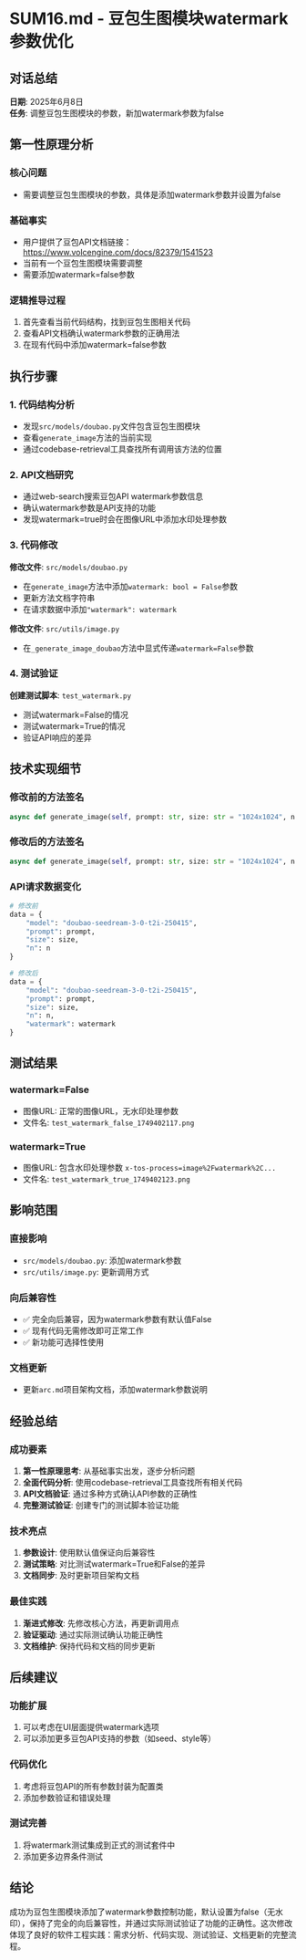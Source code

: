 # SUM16.md - 豆包生图模块watermark参数优化

## 对话总结
**日期**: 2025年6月8日  
**任务**: 调整豆包生图模块的参数，新加watermark参数为false

## 第一性原理分析

### 核心问题
- 需要调整豆包生图模块的参数，具体是添加watermark参数并设置为false

### 基础事实
- 用户提供了豆包API文档链接：https://www.volcengine.com/docs/82379/1541523
- 当前有一个豆包生图模块需要调整
- 需要添加watermark=false参数

### 逻辑推导过程
1. 首先查看当前代码结构，找到豆包生图相关代码
2. 查看API文档确认watermark参数的正确用法
3. 在现有代码中添加watermark=false参数

## 执行步骤

### 1. 代码结构分析
- 发现`src/models/doubao.py`文件包含豆包生图模块
- 查看`generate_image`方法的当前实现
- 通过codebase-retrieval工具查找所有调用该方法的位置

### 2. API文档研究
- 通过web-search搜索豆包API watermark参数信息
- 确认watermark参数是API支持的功能
- 发现watermark=true时会在图像URL中添加水印处理参数

### 3. 代码修改
**修改文件**: `src/models/doubao.py`
- 在`generate_image`方法中添加`watermark: bool = False`参数
- 更新方法文档字符串
- 在请求数据中添加`"watermark": watermark`

**修改文件**: `src/utils/image.py`
- 在`_generate_image_doubao`方法中显式传递`watermark=False`参数

### 4. 测试验证
**创建测试脚本**: `test_watermark.py`
- 测试watermark=False的情况
- 测试watermark=True的情况
- 验证API响应的差异

## 技术实现细节

### 修改前的方法签名
```python
async def generate_image(self, prompt: str, size: str = "1024x1024", n: int = 1) -> List[str]:
```

### 修改后的方法签名
```python
async def generate_image(self, prompt: str, size: str = "1024x1024", n: int = 1, watermark: bool = False) -> List[str]:
```

### API请求数据变化
```python
# 修改前
data = {
    "model": "doubao-seedream-3-0-t2i-250415",
    "prompt": prompt,
    "size": size,
    "n": n
}

# 修改后
data = {
    "model": "doubao-seedream-3-0-t2i-250415",
    "prompt": prompt,
    "size": size,
    "n": n,
    "watermark": watermark
}
```

## 测试结果

### watermark=False
- 图像URL: 正常的图像URL，无水印处理参数
- 文件名: `test_watermark_false_1749402117.png`

### watermark=True
- 图像URL: 包含水印处理参数 `x-tos-process=image%2Fwatermark%2C...`
- 文件名: `test_watermark_true_1749402123.png`

## 影响范围

### 直接影响
- `src/models/doubao.py`: 添加watermark参数
- `src/utils/image.py`: 更新调用方式

### 向后兼容性
- ✅ 完全向后兼容，因为watermark参数有默认值False
- ✅ 现有代码无需修改即可正常工作
- ✅ 新功能可选择性使用

### 文档更新
- 更新`arc.md`项目架构文档，添加watermark参数说明

## 经验总结

### 成功要素
1. **第一性原理思考**: 从基础事实出发，逐步分析问题
2. **全面代码分析**: 使用codebase-retrieval工具查找所有相关代码
3. **API文档验证**: 通过多种方式确认API参数的正确性
4. **完整测试验证**: 创建专门的测试脚本验证功能

### 技术亮点
1. **参数设计**: 使用默认值保证向后兼容性
2. **测试策略**: 对比测试watermark=True和False的差异
3. **文档同步**: 及时更新项目架构文档

### 最佳实践
1. **渐进式修改**: 先修改核心方法，再更新调用点
2. **验证驱动**: 通过实际测试确认功能正确性
3. **文档维护**: 保持代码和文档的同步更新

## 后续建议

### 功能扩展
1. 可以考虑在UI层面提供watermark选项
2. 可以添加更多豆包API支持的参数（如seed、style等）

### 代码优化
1. 考虑将豆包API的所有参数封装为配置类
2. 添加参数验证和错误处理

### 测试完善
1. 将watermark测试集成到正式的测试套件中
2. 添加更多边界条件测试

## 结论
成功为豆包生图模块添加了watermark参数控制功能，默认设置为false（无水印），保持了完全的向后兼容性，并通过实际测试验证了功能的正确性。这次修改体现了良好的软件工程实践：需求分析、代码实现、测试验证、文档更新的完整流程。
